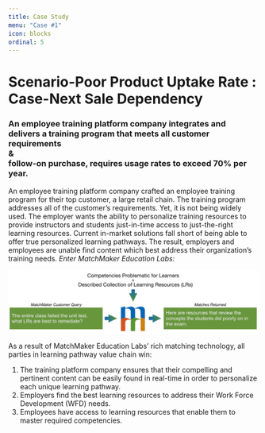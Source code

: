 ```yaml
---
title: Case Study
menu: "Case #1"
icon: blocks
ordinal: 5
---
```

# Scenario-Poor Product Uptake Rate : Case-Next Sale Dependency

### An employee training platform company integrates and delivers a training program that meets all customer requirements <br/>&<br/>follow-on purchase, requires usage rates to exceed 70% per year.


An employee training platform company crafted an employee training program for their top customer, a large retail chain. The training program addresses all of the customer’s requirements. Yet, it is not being widely used. The employer wants the ability to personalize training resources to provide instructors and students just-in-time access to just-the-right learning resources. Current in-market solutions fall short of being able to offer true personalized learning pathways. The result, employers and employees are unable find content which best address their organization’s training needs.
*Enter MatchMaker Education Labs:*

![MatchMaker Locate Learning Resource Diagram](/mmassets/MM-Example-Learner.svg)

As a result of MatchMaker Education Labs’ rich matching technology, all parties in learning pathway value chain win:

1. The training platform company ensures that their compelling and pertinent content can be easily found in real-time in order to personalize each unique learning pathway.
2. Employers find the best learning resources to address their Work Force Development (WFD) needs.
3. Employees have access to learning resources that enable them to master required competencies.


